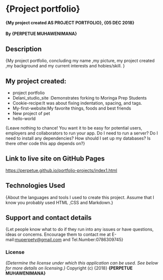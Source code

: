 # {Project portfolio}
#### {My project created  AS PROJECT PORTFOLIO}, {05 DEC 2018}
#### By **{PERPETUE MUHAWENIMANA}**
## Description
{My project portfolio, concluding my name ,my picture,  my project created ,my background and my current interests and hobies/skill. }
## My project created:
* project portfolio
* Delani_studio_site :Demonstrates forking to Moringa Prep Students
* Cookie-recipe:It was about fixing indentation, spacing, and tags.
* My-first-website:My favorite things, foods and best friends
* New project of pet
* hello-world

{Leave nothing to chance! You want it to be easy for potential users, employers and collaborators to run your app. Do I need to run a server? Do I need to install any dependencies? How should I set up my databases? Is there other code this app depends on?}
## Link to live site on GitHub Pages
https://perpetue.github.io/portfolio-projects/index1.html
## Technologies Used
{About the languages and tools I used to create this project. Assume that I know you probably used HTML ,CSS and Markdown.}
## Support and contact details
{Let people know what to do if they run into any issues or have questions, ideas or concerns.  Encourage them to contact me at E-mail:muperpety@gmail.com and Tel.Number:0786309745}
### License
*{Determine the license under which this application can be used.  See below for more details on licensing.}*
Copyright (c) {2018} **{PERPETUE MUHAWENIMANA}**
  
